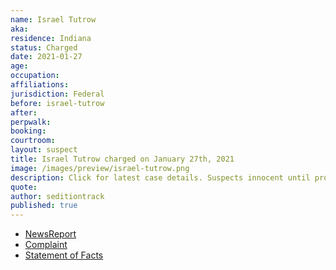 ```yaml
---
name: Israel Tutrow
aka:
residence: Indiana
status: Charged
date: 2021-01-27
age:
occupation:
affiliations:
jurisdiction: Federal
before: israel-tutrow
after:
perpwalk:
booking:
courtroom:
layout: suspect
title: Israel Tutrow charged on January 27th, 2021
image: /images/preview/israel-tutrow.png
description: Click for latest case details. Suspects innocent until proven guilty.
quote:
author: seditiontrack
published: true
---
```


- [NewsReport](https://www.indystar.com/story/news/crime/2021/01/26/capitol-riot-fbi-insurrection-indiana-men-facing-federal-charges/4269649001/)
- [Complaint](https://www.justice.gov//opa/page/file/1360941/download)
- [Statement of Facts](https://www.justice.gov//opa/page/file/1360941/download)
